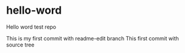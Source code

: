 # hello-word
Hello word test repo

This is my first commit with readme-edit branch
This first commit with source tree